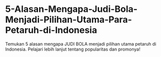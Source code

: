 # 5-Alasan-Mengapa-Judi-Bola-Menjadi-Pilihan-Utama-Para-Petaruh-di-Indonesia
Temukan 5 alasan mengapa JUDI BOLA menjadi pilihan utama petaruh di Indonesia. Pelajari lebih lanjut tentang popularitas dan promonya!

